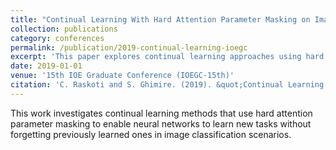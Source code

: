 ```yaml
---
title: "Continual Learning With Hard Attention Parameter Masking on Image Classification Tasks"
collection: publications
category: conferences
permalink: /publication/2019-continual-learning-ioegc
excerpt: 'This paper explores continual learning approaches using hard attention parameter masking for image classification tasks to prevent catastrophic forgetting.'
date: 2019-01-01
venue: '15th IOE Graduate Conference (IOEGC-15th)'
citation: 'C. Raskoti and S. Ghimire. (2019). &quot;Continual Learning With Hard Attention Parameter Masking on Image Classification Tasks.&quot; <i>IOEGC-15th</i>.'
---
```


This work investigates continual learning methods that use hard attention parameter masking to enable neural networks to learn new tasks without forgetting previously learned ones in image classification scenarios.

